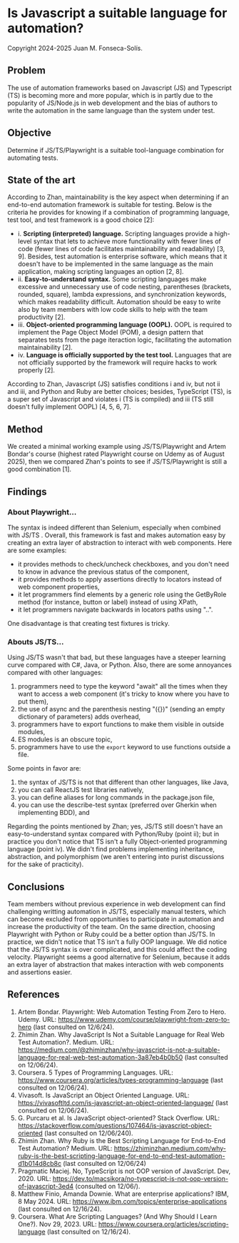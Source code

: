 # Is Javascript a suitable language for automation?

Copyright 2024-2025 Juan M. Fonseca-Solís.

## Problem
The use of automation frameworks based on Javascript (JS) and Typescript (TS) is becoming more and more popular, which is in partly due to the popularity of JS/Node.js in web development and the bias of authors to write the automation in the same language than the system under test.

## Objective
Determine if JS/TS/Playwright is a suitable tool-language combination for automating tests.

## State of the art
According to Zhan, maintainability is the key aspect when determining if an end-to-end automation framework is suitable for testing. Below is the criteria he provides for knowing if a combination of programming language, test tool, and test framework is a good choice [2]:

* i. **Scripting (interpreted) language.** Scripting languages provide a high-level syntax that lets to achieve more functionality with fewer lines of code (fewer lines of code facilitates maintainability and readability) [3, 9]. Besides, test automation is enterprise software, which means that it doesn't have to be implemented in the same language as the main application, making scripting languages an option [2, 8].
* ii. **Easy-to-understand syntax.** Some scripting languages make excessive and unnecessary use of code nesting, parentheses (brackets, rounded, square), lambda expressions, and synchronization keywords, which makes readability difficult. Automation should be easy to write also by team members with low code skills to help with the team productivity [2].
* iii. **Object-oriented programming language (OOPL).** OOPL is required to implement the Page Object Model (POM), a design pattern that separates tests from the page iteraction logic, facilitating the automation maintainability [2].
* iv. **Language is officially supported by the test tool.** Languages that are not officially supported by the framework will require hacks to work properly [2].

According to Zhan, Javascript (JS) satisfies conditions i and iv, but not ii and iii, and Python and Ruby are better choices; besides, TypeScript (TS), is a super set of Javascript and violates i (TS is compiled) and iii (TS still doesn't fully implement OOPL) [4, 5, 6, 7].

## Method
We created a minimal working example using JS/TS/Playwright and Artem Bondar's course (highest rated Playwright course on Udemy as of August 2025), then we compared Zhan's points to see if JS/TS/Playwright is still a good combination [1].

## Findings

### About Playwright...
The syntax is indeed different than Selenium, especially when combined with JS/TS . Overall, this framework is fast and makes automation easy by creating an extra layer of abstraction to interact with web components. Here are some examples:
* it provides methods to check/uncheck checkboxes, and you don't need to know in advance the previous status of the component,
* it provides methods to apply assertions directly to locators instead of web component properties,
* it let programmers find elements by a generic role using the GetByRole method (for instance, button or label) instead of using XPath,
* it let programmers navigate backwards in locators paths using "..".

One disadvantage is that creating test fixtures is tricky.

### Abouts JS/TS...
Using JS/TS wasn't that bad, but these languages have a steeper learning curve compared with C#, Java, or Python. Also, there are some annoyances compared with other languages: 
1. programmers need to type the keyword "await" all the times when they want to access a web component (it's tricky to know where you have to put them),
2. the use of async and the parenthesis nesting "({})" (sending an empty dictionary of parameters) adds overhead,
3. programmers have to export functions to make them visible in outside modules,
4. ES modules is an obscure topic,
5. programmers have to use the `export` keyword to use functions outside a file.

Some points in favor are:
1. the syntax of JS/TS is not that different than other languages, like Java,
1. you can call ReactJS test libraries natively,
1. you can define aliases for long commands in the package.json file,
1. you can use the describe-test syntax (preferred over Gherkin when implementing BDD), and 

Regarding the points mentioned by Zhan; yes, JS/TS still doesn't have an easy-to-understand syntax compared with Python/Ruby (point ii); but in practice you don't notice that TS isn't a fully Object-oriented programming language (point iv). We didn't find problems implementing inheritance, abstraction, and polymorphism (we aren't entering into purist discussions for the sake of practicity).

## Conclusions
Team members without previous experience in web development can find challenging writting automation in JS/TS, especially manual testers, which can become excluded from opportunities to participate in automation and increase the productivity of the team. On the same direction, choosing Playwright with Python or Ruby could be a better option than JS/TS. In practice, we didn't notice that TS isn't a fully OOP language. We did notice that the JS/TS syntax is over complicated, and this could affect the coding velocity. Playwright seems a good alternative for Selenium, because it adds an extra layer of abstraction that makes interaction with web components and assertions easier. 

## References
1. Artem Bondar. Playwright: Web Automation Testing From Zero to Hero. Udemy. URL: https://www.udemy.com/course/playwright-from-zero-to-hero (last consulted on 12/6/24).
2. Zhimin Zhan. Why JavaScript Is Not a Suitable Language for Real Web Test Automation?. Medium. URL: https://medium.com/@zhiminzhan/why-javascript-is-not-a-suitable-language-for-real-web-test-automation-3a87eb4b0b50 (last consulted on 12/06/24).
3. Coursera. 5 Types of Programming Languages. URL: https://www.coursera.org/articles/types-programming-language (last consulted on 12/06/24). 
4. Vivasoft. Is JavaScript an Object Oriented Language. URL: https://vivasoftltd.com/is-javascript-an-object-oriented-language/ (last consulted on 12/06/24).
5. G. Purcaru et al. Is JavaScript object-oriented? Stack Overflow. URL: https://stackoverflow.com/questions/107464/is-javascript-object-oriented (last consulted on 12/06/240).
6. Zhimin Zhan. Why Ruby is the Best Scripting Language for End-to-End Test Automation? Medium. URL: https://zhiminzhan.medium.com/why-ruby-is-the-best-scripting-language-for-end-to-end-test-automation-d1b014d8cb8c (last consulted on 12/06/24)
7. Pragmatic Maciej. No, TypeScript is not OOP version of JavaScript. Dev, 2020. URL: https://dev.to/macsikora/no-typescript-is-not-oop-version-of-javascript-3ed4 (consulted on 12/06/).
8. Matthew Finio, Amanda Downie. What are enterprise applications? IBM, 8 May 2024. URL: https://www.ibm.com/topics/enterprise-applications (last consulted on 12/16/24).
9. Coursera. What Are Scripting Languages? (And Why Should I Learn One?). Nov 29, 2023. URL: https://www.coursera.org/articles/scripting-language (last consulted on 12/16/24).